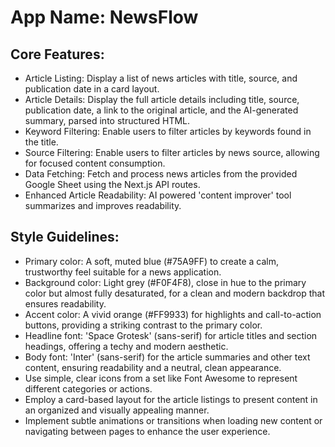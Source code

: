 # **App Name**: NewsFlow

## Core Features:

- Article Listing: Display a list of news articles with title, source, and publication date in a card layout.
- Article Details: Display the full article details including title, source, publication date, a link to the original article, and the AI-generated summary, parsed into structured HTML.
- Keyword Filtering: Enable users to filter articles by keywords found in the title.
- Source Filtering: Enable users to filter articles by news source, allowing for focused content consumption.
- Data Fetching: Fetch and process news articles from the provided Google Sheet using the Next.js API routes.
- Enhanced Article Readability: AI powered 'content improver' tool summarizes and improves readability.

## Style Guidelines:

- Primary color: A soft, muted blue (#75A9FF) to create a calm, trustworthy feel suitable for a news application.
- Background color: Light grey (#F0F4F8), close in hue to the primary color but almost fully desaturated, for a clean and modern backdrop that ensures readability.
- Accent color: A vivid orange (#FF9933) for highlights and call-to-action buttons, providing a striking contrast to the primary color.
- Headline font: 'Space Grotesk' (sans-serif) for article titles and section headings, offering a techy and modern aesthetic.
- Body font: 'Inter' (sans-serif) for the article summaries and other text content, ensuring readability and a neutral, clean appearance.
- Use simple, clear icons from a set like Font Awesome to represent different categories or actions.
- Employ a card-based layout for the article listings to present content in an organized and visually appealing manner.
- Implement subtle animations or transitions when loading new content or navigating between pages to enhance the user experience.